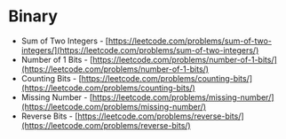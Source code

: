 # Binary

*  Sum of Two Integers - [https://leetcode.com/problems/sum-of-two-integers/](https://leetcode.com/problems/sum-of-two-integers/)
* Number of 1 Bits - [https://leetcode.com/problems/number-of-1-bits/](https://leetcode.com/problems/number-of-1-bits/)
* Counting Bits - [https://leetcode.com/problems/counting-bits/](https://leetcode.com/problems/counting-bits/)
* Missing Number - [https://leetcode.com/problems/missing-number/](https://leetcode.com/problems/missing-number/)
* Reverse Bits - [https://leetcode.com/problems/reverse-bits/](https://leetcode.com/problems/reverse-bits/) 

